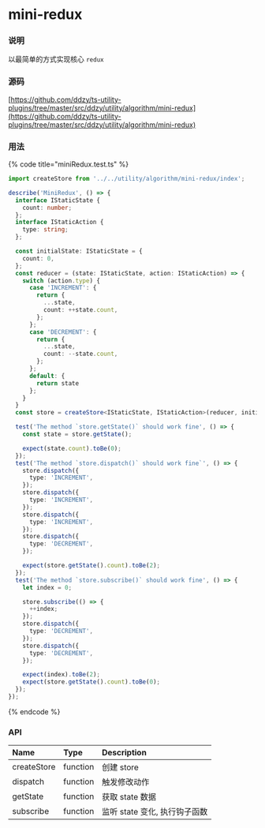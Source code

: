 # mini-redux

### 说明

以最简单的方式实现核心 `redux`

### 源码

[https://github.com/ddzy/ts-utility-plugins/tree/master/src/ddzy/utility/algorithm/mini-redux](https://github.com/ddzy/ts-utility-plugins/tree/master/src/ddzy/utility/algorithm/mini-redux)

### 用法

{% code title="miniRedux.test.ts" %}
```typescript
import createStore from '../../utility/algorithm/mini-redux/index';

describe('MiniRedux', () => {
  interface IStaticState {
    count: number;
  };
  interface IStaticAction {
    type: string;
  };

  const initialState: IStaticState = {
    count: 0,
  };
  const reducer = (state: IStaticState, action: IStaticAction) => {
    switch (action.type) {
      case 'INCREMENT': {
        return {
          ...state,
          count: ++state.count,
        };
      };
      case 'DECREMENT': {
        return {
          ...state,
          count: --state.count,
        };
      };
      default: {
        return state
      };
    }
  }
  const store = createStore<IStaticState, IStaticAction>(reducer, initialState);

  test('The method `store.getState()` should work fine', () => {
    const state = store.getState();

    expect(state.count).toBe(0);
  });
  test('The method `store.dispatch()` should work fine`', () => {
    store.dispatch({
      type: 'INCREMENT',
    });
    store.dispatch({
      type: 'INCREMENT',
    });
    store.dispatch({
      type: 'INCREMENT',
    });
    store.dispatch({
      type: 'DECREMENT',
    });

    expect(store.getState().count).toBe(2);
  });
  test('The method `store.subscribe()` should work fine', () => {
    let index = 0;

    store.subscribe(() => {
      ++index;
    });
    store.dispatch({
      type: 'DECREMENT',
    });
    store.dispatch({
      type: 'DECREMENT',
    });

    expect(index).toBe(2);
    expect(store.getState().count).toBe(0);
  });
});
```
{% endcode %}

### API

| Name | Type | Description |
| :--- | :--- | :--- |
| createStore | function | 创建 store |
| dispatch | function | 触发修改动作 |
| getState | function | 获取 state 数据 |
| subscribe | function | 监听 state 变化, 执行钩子函数 |


